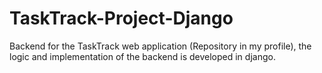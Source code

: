 # TaskTrack-Project-Django
Backend for the TaskTrack web application (Repository in my profile), the logic and implementation of the backend is developed in django.
